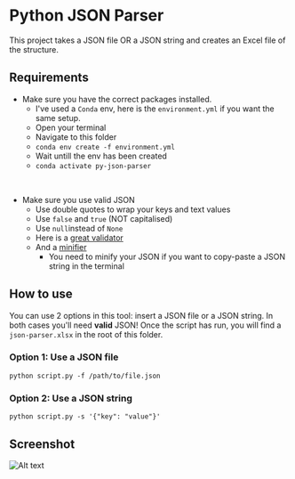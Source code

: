 # Python JSON Parser

This project takes a JSON file OR a JSON string and creates an Excel file of the structure.

## Requirements
* Make sure you have the correct packages installed.
    - I've used a ```Conda``` env, here is the ```environment.yml``` if you want the same setup.
    - Open your terminal
    - Navigate to this folder
    - ```conda env create -f environment.yml```
    - Wait untill the env has been created
    - ```conda activate py-json-parser```

<br />

* Make sure you use valid JSON
    - Use double quotes to wrap your keys and text values
    - Use ```false``` and ```true``` (NOT capitalised)
    - Use ```null```instead of ```None```
    - Here is a [great validator](https://jsonlint.com/)
    - And a [minifier](https://codebeautify.org/jsonminifier)
        - You need to minify your JSON if you want to copy-paste a JSON string in the terminal


## How to use
You can use 2 options in this tool: insert a JSON file or a JSON string. In both cases you'll need **valid** JSON! Once the script has run, you will find a ```json-parser.xlsx``` in the root of this folder.

### Option 1: Use a JSON file
```python script.py -f /path/to/file.json```

### Option 2: Use a JSON string
```python script.py -s '{"key": "value"}'```

## Screenshot
![Alt text](/screenshot-code-result.png?raw=true "Code Result")